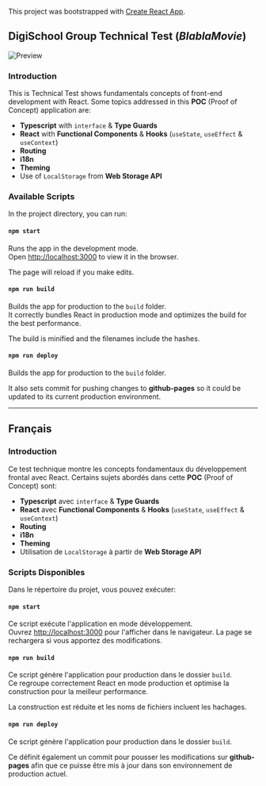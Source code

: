 This project was bootstrapped with [Create React App](https://github.com/facebook/create-react-app).

## DigiSchool Group Technical Test (**_BlablaMovie_**)

![Preview](https://i.imgur.com/5g12QFp.png)

### Introduction

This is Technical Test shows fundamentals concepts of front-end development with React. Some topics addressed in this **POC** (Proof of Concept) application are:
* **Typescript** with `interface` & **Type Guards**
* **React** with **Functional Components** & **Hooks** (`useState`, `useEffect` & `useContext`)
* **Routing**
* **i18n**
* **Theming**
* Use of `LocalStorage` from **Web Storage API**

### Available Scripts

In the project directory, you can run:

#### `npm start`

Runs the app in the development mode.<br />
Open [http://localhost:3000](http://localhost:3000) to view it in the browser.

The page will reload if you make edits.

#### `npm run build`

Builds the app for production to the `build` folder.<br />
It correctly bundles React in production mode and optimizes the build for the best performance.

The build is minified and the filenames include the hashes.<br />

#### `npm run deploy`

Builds the app for production to the `build` folder.<br />

It also sets commit for pushing changes to **github-pages** so it could be updated to its current production environment.

---

## Français

### Introduction

Ce test technique montre les concepts fondamentaux du développement frontal avec React. Certains sujets abordés dans cette **POC** (Proof of Concept) sont:
* **Typescript** avec `interface` & **Type Guards**
* **React** avec **Functional Components** & **Hooks** (`useState`, `useEffect` & `useContext`)
* **Routing**
* **i18n**
* **Theming**
* Utilisation de `LocalStorage` à partir de **Web Storage API**

### Scripts Disponibles

Dans le répertoire du projet, vous pouvez exécuter:

#### `npm start`

Ce script exécute l'application en mode développement. <br />
Ouvrez [http://localhost:3000](http://localhost:3000) pour l'afficher dans le navigateur.
La page se rechargera si vous apportez des modifications.

#### `npm run build`

Ce script génère l'application pour production dans le dossier `build`. <br />
Ce regroupe correctement React en mode production et optimise la construction pour la meilleur performance.

La construction est réduite et les noms de fichiers incluent les hachages.

#### `npm run deploy`

Ce script génère l'application pour production dans le dossier `build`. <br />

Ce définit également un commit pour pousser les modifications sur **github-pages** afin que ce puisse être mis à jour dans son environnement de production actuel.
